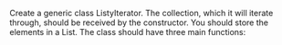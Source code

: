 Create a generic class ListyIterator. The collection, which it will iterate through, should be received by the constructor. You should store the elements in a List. The class should have three main functions:


